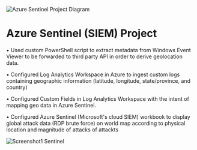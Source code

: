 ![Azure Sentinel Project Diagram](https://user-images.githubusercontent.com/31329300/209582975-542a7422-bea5-454b-97e9-d096bc4a0d00.png)

# Azure Sentinel (SIEM) Project

• Used custom PowerShell script to extract metadata from Windows Event Viewer to be forwarded to third party API in order to derive geolocation data.

• Configured Log Analytics Workspace in Azure to ingest custom logs containing geographic information (latitude, longitude, state/province, and country)

• Configured Custom Fields in Log Analytics Workspace with the intent of mapping geo data in Azure Sentinel.

• Configured Azure Sentinel (Microsoft's cloud SIEM) workbook to display global attack data (RDP brute force) on world map according to physical location and magnitude of attacks
      of attackts

![Screenshot1 Sentinel](https://user-images.githubusercontent.com/31329300/206350753-064829f1-eed6-4dfe-a494-301a96d2e246.png)



